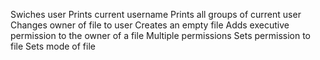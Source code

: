 Swiches user
Prints current username
Prints all groups of current user
Changes owner of file to user
Creates an empty file
Adds executive permission to the owner of a file
Multiple permissions
Sets permission to file
Sets mode of file





